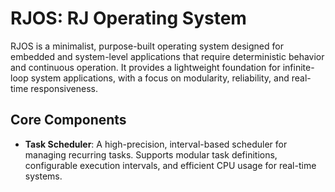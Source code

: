 # RJOS: RJ Operating System
RJOS is a minimalist, purpose-built operating system designed for embedded and system-level
applications that require deterministic behavior and continuous operation. It provides a
lightweight foundation for infinite-loop system applications, with a focus on modularity,
reliability, and real-time responsiveness.

## Core Components
- **Task Scheduler**: A high-precision, interval-based scheduler for managing recurring tasks. 
Supports modular task definitions, configurable execution intervals, and efficient CPU usage for 
real-time systems.